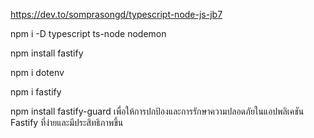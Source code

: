 https://dev.to/somprasongd/typescript-node-js-jb7

npm i -D typescript ts-node nodemon

npm install fastify 

npm i dotenv

npm i fastify

npm install fastify-guard เพื่อให้การปกป้องและการรักษาความปลอดภัยในแอปพลิเคชัน Fastify ที่ง่ายและมีประสิทธิภาพขึ้น